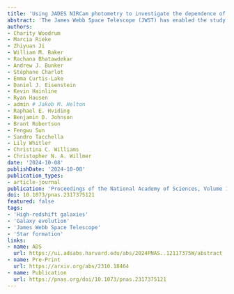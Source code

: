 ```yaml
---
title: 'Using JADES NIRCam photometry to investigate the dependence of stellar mass inferences on the IMF in the early universe'
abstract: 'The James Webb Space Telescope (JWST) has enabled the study of the infant universe in unprecedented detail with the hope of revealing how the first galaxies formed and subsequently evolved. If these data were interpreted in the framework of star formation processes in the Milky Way, JWST observations likely contradict cold dark matter theory predictions and would force a reassessment of basic physics. Using a sample of distant galaxies with high-quality photometry and spectroscopically confirmed distances, we investigate how changing star formation parameters avoids such a contradiction with galaxy age and stellar mass being traded against each other to match observed galaxy properties. The cold dark matter paradigm remains consistent with observations.'
authors:
- Charity Woodrum
- Marcia Rieke
- Zhiyuan Ji
- William M. Baker
- Rachana Bhatawdekar
- Andrew J. Bunker
- Stéphane Charlot
- Emma Curtis-Lake
- Daniel J. Eisenstein
- Kevin Hainline
- Ryan Hausen
- admin # Jakob M. Helton
- Raphael E. Hviding
- Benjamin D. Johnson
- Brant Robertson
- Fengwu Sun
- Sandro Tacchella
- Lily Whitler
- Christina C. Williams
- Christopher N. A. Willmer
date: '2024-10-08'
publishDate: '2024-10-08'
publication_types:
- article-journal
publication: 'Proceedings of the National Academy of Sciences, Volume 121, Issue 42, article id.e2317375121'
doi: 10.1073/pnas.2317375121
featured: false
tags:
- 'High-redshift galaxies'
- 'Galaxy evolution'
- 'James Webb Space Telescope'
- 'Star formation'
links:
- name: ADS
  url: https://ui.adsabs.harvard.edu/abs/2024PNAS..12117375W/abstract
- name: Pre-Print
  url: https://arxiv.org/abs/2310.18464
- name: Publication
  url: https://pnas.org/doi/10.1073/pnas.2317375121
---
```

